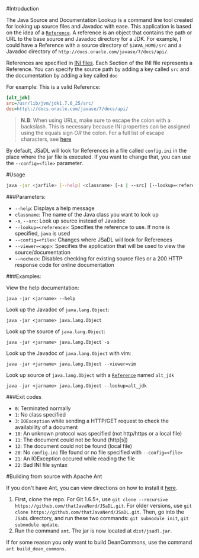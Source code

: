 #Introduction

The Java Source and Documentation Lookup is a command line tool created for looking up source files and Javadoc with ease. This application is based on the idea of a [`Reference`](https://github.com/thatJavaNerd/JSaDL/blob/master/src/net/dean/jsadl/Reference.java). A reference is an object that contains the path or URL to the base source and Javadoc directory for a JDK. For example, I could have a Reference with a source directory of `$JAVA_HOME/src` and a Javadoc directory of `http://docs.oracle.com/javase/7/docs/api/`.

References are specified in [INI files](en.wikipedia.org/wiki/INI_file). Each Section of the INI file represents a Reference. You can specify the source path by adding a key called `src` and the documentation by adding a key called `doc`

For example: This is a valid Reference:

```ini
[alt_jdk]
src=/usr/lib/jvm/jdk1.7.0_25/src/
doc=http\://docs.oracle.com/javase/7/docs/api/
```

>**N.B**: When using URLs, make sure to escape the colon with a backslash. This is necessary because INI properties can be assigned using the equals sign *OR* the colon. For a full list of escape characters, see [here](http://en.wikipedia.org/wiki/INI_file#Escape_characters)

By default, JSaDL will look for References in a file called `config.ini` in the place where the jar file is executed. If you want to change that, you can use the `--config=<file>` parameter.

#Usage

```bash
java -jar <jarfile> [--help] <classname> [-s | --src] [--lookup=<reference>] [--viewer=<app>] [--nocheck]
```

###Parameters:

* `--help`: Displays a help message
* `classname`: The name of the Java class you want to look up
* `-s`,  `--src`: Look up source instead of Javadoc
* `--lookup=<reference>`: Specifies the reference to use. If none is specified, `java` is used
* `--config=<file>`: Changes where JSaDL will look for References
* `--viewer=<app>`: Specifies the application that will be used to view the source/documentation
* `--nocheck`: Disables checking for existing source files or a 200 HTTP response code for online documentation

###Examples:

View the help documentation:

    java -jar <jarname> --help

Look up the Javadoc of `java.lang.Object`:

    java -jar <jarname> java.lang.Object
    
Look up the source of `java.lang.Object`:

    java -jar <jarname> java.lang.Object -s
    
Look up the Javadoc of `java.lang.Object` with vim:

    java -jar <jarname> java.lang.Object --viewer=vim
    
Look up source of `java.lang.Object` with a [`Reference`](https://github.com/thatJavaNerd/JSaDL/blob/master/src/net/dean/jsadl/Reference.java) named `alt_jdk`

    java -jar <jarname> java.lang.Object --lookup=alt_jdk

###Exit codes

* `0`: Terminated normally
* `1`: No class specified
* `3`: `IOException` while sending a HTTP/GET request to check the availability of a document
* `10`: An unknown protocol was specified (not http/https or a local file)
* `11`: The document could not be found (http[s])
* `12`: The document could not be found (local file)
* `20`: No `config.ini` file found or no file specified with `--config=<file>`
* `21`: An IOException occured while reading the file
* `22`: Bad INI file syntax
    
#Building from source with Apache Ant

If you don't have Ant, you can view directions on how to install it [here](http://ant.apache.org/manual/install.html).

1. First, clone the repo. For Git 1.6.5+, use `git clone --recursive https://github.com/thatJavaNerd/JSaDL.git`. For older versions, use `git clone https://github.com/thatJavaNerd/JSaDL.git`. Then, go into the `JSaDL` directory, and run these two commands: `git submodule init`, `git submodule update`.
2. Run the command `ant`. The jar is now located at `dist/jsadl.jar`.

If for some reason you only want to build DeanCommons, use the command `ant build_dean_commons`.
